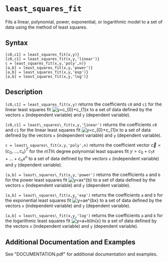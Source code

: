 # `least_squares_fit`

Fits a linear, polynomial, power, exponential, or logarithmic model to a set of data using the method of least squares.


## Syntax

`[c0,c1] = least_squares_fit(x,y)}`\
`[c0,c1] = least_squares_fit(x,y,'linear')}`\
`c = least_squares_fit(x,y,'poly',n)}`\
`[a,b] = least_squares_fit(x,y,'power')}`\
`[a,b] = least_squares_fit(x,y,'exp')}`\
`[a,b] = least_squares_fit(x,y,'log')}`


## Description

`[c0,c1] = least_squares_fit(x,y)` returns the coefficients `c0` and `c1` for the linear least squares fit <img src="https://latex.codecogs.com/svg.latex?y=c_{0}&plus;c_{1}x" title="y=c_{0}+c_{1}x" /> to a set of data defined by the vectors `x` (independent variable) and `y` (dependent variable).
            
`[c0,c1] = least\_squares\_fit(x,y,'linear')` returns the coefficients `c0` and `c1` for the linear least squares fit <img src="https://latex.codecogs.com/svg.latex?y=c_{0}&plus;c_{1}x" title="y=c_{0}+c_{1}x" /> to a set of data defined by the vectors `x` (independent variable) and `y` (dependent variable).
 
`c = least\_squares\_fit(x,y,'poly',n)` returns the coefficient vector $\vec{c}=(c_{0},...,c_{n})^T$ for the $n$\Th\ degree polynomial least squares fit $y=c_{0}+c_{1}x+\dots+c_{n}x^{n}$ to a set of data defined by the vectors `x` (independent variable) and `y` (dependent variable).

`[a,b] = least\_squares\_fit(x,y,'power')` returns the coefficients `a` and `b` for the power least squares fit <img src="https://latex.codecogs.com/svg.latex?y=ax^{b}" title="y=ax^{b}" /> to a set of data defined by the vectors `x` (independent variable) and `y` (dependent variable).

`[a,b] = least\_squares\_fit(x,y,'exp')` returns the coefficients `a` and `b` for the exponential least squares fit <img src="https://latex.codecogs.com/svg.latex?y=ae^{bx}" title="y=ae^{bx}" /> to a set of data  defined by the vectors `x` (independent variable) and `y` (dependent variable).

`[a,b] = least\_squares\_fit(x,y,'log')` returns the coefficients `a` and `b` for the logarithmic least squares fit <img src="https://latex.codecogs.com/svg.latex?y=a&plus;b\ln{x}" title="y=a+b\ln{x}" /> to a set of data defined by the vectors `x` (independent variable) and `y` (dependent variable).


## Additional Documentation and Examples

See "DOCUMENTATION.pdf" for additional documentation and examples.

